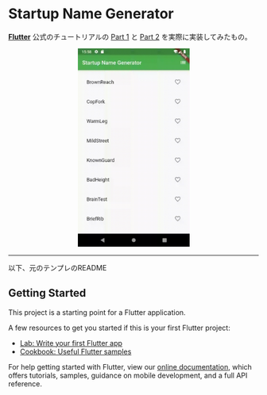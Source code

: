 # Startup Name Generator

**[Flutter](https://flutter.dev)** 公式のチュートリアルの [Part 1](https://flutter.dev/docs/get-started/codelab) と [Part 2](https://codelabs.developers.google.com/codelabs/first-flutter-app-pt2) を実際に実装してみたもの。

<div align="center">
    <img src="./preview.gif" alt="Startup Name Generator Demo" width="auto" height="400rem">
</div>

---

以下、元のテンプレのREADME

## Getting Started

This project is a starting point for a Flutter application.

A few resources to get you started if this is your first Flutter project:

- [Lab: Write your first Flutter app](https://flutter.dev/docs/get-started/codelab)
- [Cookbook: Useful Flutter samples](https://flutter.dev/docs/cookbook)

For help getting started with Flutter, view our
[online documentation](https://flutter.dev/docs), which offers tutorials,
samples, guidance on mobile development, and a full API reference.
